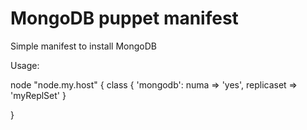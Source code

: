 MongoDB puppet manifest
=======================

Simple manifest to install MongoDB

Usage:

node "node.my.host"  {
    class { 'mongodb':
         numa => 'yes',
         replicaset => 'myReplSet'
    }

}


